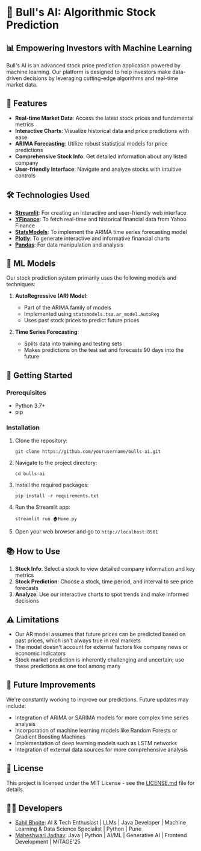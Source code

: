 # 🐂 Bull's AI: Algorithmic Stock Prediction

## 📊 Empowering Investors with Machine Learning

Bull's AI is an advanced stock price prediction application powered by machine learning. Our platform is designed to help investors make data-driven decisions by leveraging cutting-edge algorithms and real-time market data.


## 🌟 Features

- **Real-time Market Data**: Access the latest stock prices and fundamental metrics
- **Interactive Charts**: Visualize historical data and price predictions with ease
- **ARIMA Forecasting**: Utilize robust statistical models for price predictions
- **Comprehensive Stock Info**: Get detailed information about any listed company
- **User-friendly Interface**: Navigate and analyze stocks with intuitive controls

## 🛠️ Technologies Used

- **[Streamlit](https://streamlit.io/)**: For creating an interactive and user-friendly web interface
- **[YFinance](https://pypi.org/project/yfinance/)**: To fetch real-time and historical financial data from Yahoo Finance
- **[StatsModels](https://www.statsmodels.org/)**: To implement the ARIMA time series forecasting model
- **[Plotly](https://plotly.com/)**: To generate interactive and informative financial charts
- **[Pandas](https://pandas.pydata.org/)**: For data manipulation and analysis

## 🧠 ML Models

Our stock prediction system primarily uses the following models and techniques:

1. **AutoRegressive (AR) Model**: 
   - Part of the ARIMA family of models
   - Implemented using `statsmodels.tsa.ar_model.AutoReg`
   - Uses past stock prices to predict future prices

2. **Time Series Forecasting**:
   - Splits data into training and testing sets
   - Makes predictions on the test set and forecasts 90 days into the future

## 🚀 Getting Started

### Prerequisites

- Python 3.7+
- pip

### Installation

1. Clone the repository:
   ```
   git clone https://github.com/yourusername/bulls-ai.git
   ```

2. Navigate to the project directory:
   ```
   cd bulls-ai
   ```

3. Install the required packages:
   ```
   pip install -r requirements.txt
   ```

4. Run the Streamlit app:
   ```
   streamlit run 🏠Home.py
   ```

5. Open your web browser and go to `http://localhost:8501`

## 📚 How to Use

1. **Stock Info**: Select a stock to view detailed company information and key metrics
2. **Stock Prediction**: Choose a stock, time period, and interval to see price forecasts
3. **Analyze**: Use our interactive charts to spot trends and make informed decisions

## ⚠️ Limitations

- Our AR model assumes that future prices can be predicted based on past prices, which isn't always true in real markets
- The model doesn't account for external factors like company news or economic indicators
- Stock market prediction is inherently challenging and uncertain; use these predictions as one tool among many

## 🔮 Future Improvements

We're constantly working to improve our predictions. Future updates may include:

- Integration of ARIMA or SARIMA models for more complex time series analysis
- Incorporation of machine learning models like Random Forests or Gradient Boosting Machines
- Implementation of deep learning models such as LSTM networks
- Integration of external data sources for more comprehensive analysis


## 📄 License

This project is licensed under the MIT License - see the [LICENSE.md](LICENSE.md) file for details.

## 👨‍💻 Developers

- [Sahil Bhoite](https://www.linkedin.com/in/sahil-bhoite/): AI & Tech Enthusiast | LLMs | Java Developer | Machine Learning & Data Science Specialist | Python | Pune
- [Maheshwari Jadhav](https://www.linkedin.com/in/maheshwari-jadhav/): Java | Python | AI/ML | Generative AI | Frontend Development | MITAOE'25

